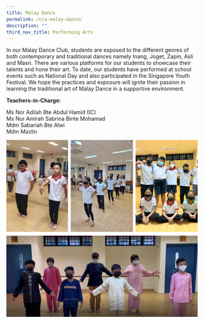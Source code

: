 ```yaml
---
title: Malay Dance
permalink: /cca-malay-dance/
description: ""
third_nav_title: Performing Arts
---
```

In our Malay Dance Club, students are exposed to the different genres of both contemporary and traditional dances namely Inang, Joget, Zapin, Asli and Masri. There are various platforms for our students to showcase their talents and hone their art. To date, our students have performed at school events such as National Day and also participated in the Singapore Youth Festival. We hope the practices and exposure will ignite their passion in learning the traditional art of Malay Dance in a supportive environment.

**Teachers-in-Charge:**

Ms Nor Adilah Bte Abdul Hamid (IC) <br>
Ms Nur Amirah Sabrina Binte Mohamad <br>
Mdm Sabariah Bte Alwi <br>
Mdm Mazlin

![](/images/malay%20dance%201.png)
![](/images/Raya-2.jpg)